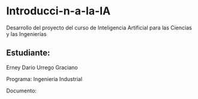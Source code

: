 # Introducci-n-a-la-IA
Desarrollo del proyecto del curso de Inteligencia Artificial para las Ciencias y las Ingenierías

## Estudiante: 

Erney Dario Urrego Graciano

Programa: Ingenieria Industrial 

Documento: 
